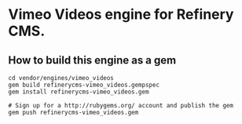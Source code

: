 # Vimeo Videos engine for Refinery CMS.

## How to build this engine as a gem

    cd vendor/engines/vimeo_videos
    gem build refinerycms-vimeo_videos.gempspec
    gem install refinerycms-vimeo_videos.gem
    
    # Sign up for a http://rubygems.org/ account and publish the gem
    gem push refinerycms-vimeo_videos.gem